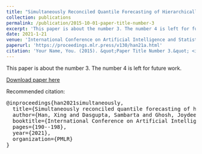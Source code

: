 ```yaml
---
title: "Simultaneously Reconciled Quantile Forecasting of Hierarchically Related Time Series"
collection: publications
permalink: /publication/2015-10-01-paper-title-number-3
excerpt: 'This paper is about the number 3. The number 4 is left for future work.'
date: 2021-1-21
venue: 'International Conference on Artificial Intelligence and Statistics'
paperurl: 'https://proceedings.mlr.press/v130/han21a.html'
citation: 'Your Name, You. (2015). &quot;Paper Title Number 3.&quot; <i>Journal 1</i>. 1(3).'
---
```

This paper is about the number 3. The number 4 is left for future work.

[Download paper here](http://academicpages.github.io/files/paper3.pdf)

Recommended citation:
<pre>
@inproceedings{han2021simultaneously,
  title={Simultaneously reconciled quantile forecasting of hierarchically related time series},
  author={Han, Xing and Dasgupta, Sambarta and Ghosh, Joydeep},
  booktitle={International Conference on Artificial Intelligence and Statistics},
  pages={190--198},
  year={2021},
  organization={PMLR}
}
</pre>